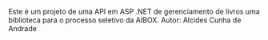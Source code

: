 Este é um projeto de uma API em ASP .NET de gerenciamento de livros uma biblioteca para o processo seletivo da AIBOX.
Autor: Alcides Cunha de Andrade
